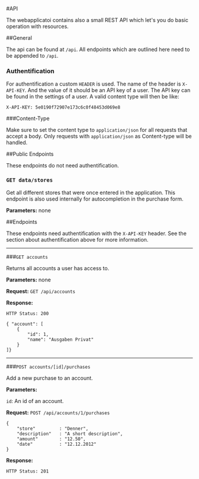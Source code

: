 #API

The webapplicatoi contains also a small REST API which let's you do basic operation with resources. 

##General

The api can be found at `/api`. All endpoints which are outlined here need to be appended to `/api`.

### Authentification

For authentification a custom `HEADER` is used. The name of the header is `X-API-KEY`. And the value of it should be an API key of a user. The API key can be found in the settings of a user. A valid content type will then be like: 

`X-API-KEY: 5e0190f72907e173c6c0f48453d069e8`  

###Content-Type

Make sure to set the content type to `application/json` for all requests that accept a body. Only requests with `application/json` as Content-type will be handled.

##Public Endpoints

These endpoints do not need authentification. 

### `GET data/stores` 

Get all different stores that were once entered in the application. This endpoint is also used internally for autocompletion in the purchase form. 

**Parameters:** none

##Endpoints

These endpoints need authentification with the `X-API-KEY` header. See the section about authentification above for more information. 

---

###`GET accounts`

Returns all accounts a user has access to.

**Parameters:** none

**Request:** `GET /api/accounts`

**Response:**

	HTTP Status: 200 
	
	{ "account": [
        {
            "id": 1,
           	"name": "Ausgaben Privat"
        }
    ]}
    
    
---

###`POST accounts/[id]/purchases`

Add a new purchase to an account. 

**Parameters:** 

`id`: An id of an account. 

**Request:** `POST /api/accounts/1/purchases`

	{
  		"store" 		: "Denner",
  		"description" 	: "A short description",
  		"amount"		: "12.50",
  		"date"			: "12.12.2012"
	}

**Response:**

	HTTP Status: 201